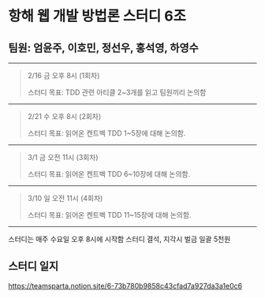 # 항해 웹 개발 방법론 스터디 6조
## 팀원: 엄윤주, 이호민, 정선우, 홍석영, 하영수
---
> 2/16 금 오후 8시 (1회차)
> 
> 스터디 목표: TDD 관련 아티클 2~3개를 읽고 팀원끼리 논의함
---
> 2/21 수 오후 8시 (2회차)
> 
> 스터디 목표: 읽어온 켄트벡 TDD 1~5장에 대해 논의함.
---
> 3/1 금 오전 11시 (3회차)
> 
> 스터디 목표: 읽어온 켄트벡 TDD 6~10장에 대해 논의함.
---
> 3/10 일 오전 11시 (4회차)
> 
> 스터디 목표: 읽어온 켄트벡 TDD 11~15장에 대해 논의함.
---

스터디는 매주 수요일 오후 8시에 시작함
스터디 결석, 지각시 벌금 일괄 5천원

## 스터디 일지
https://teamsparta.notion.site/6-73b780b9858c43cfad7a927da3a1e0c6
